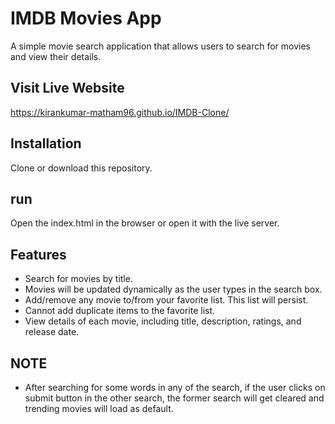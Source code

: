 # IMDB Movies App

A simple movie search application that allows users to search for movies and view their details.

## Visit Live Website

https://kirankumar-matham96.github.io/IMDB-Clone/

## Installation

Clone or download this repository.

## run

Open the index.html in the browser or open it with the live server.

## Features

- Search for movies by title.
- Movies will be updated dynamically as the user types in the search box.
- Add/remove any movie to/from your favorite list. This list will persist.
- Cannot add duplicate items to the favorite list.
- View details of each movie, including title, description, ratings, and release date.

## NOTE

- After searching for some words in any of the search, if the user clicks on submit button in the other search, the former search will get cleared and trending movies will load as default.

